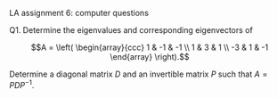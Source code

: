 LA assignment 6: computer questions

Q1. Determine the eigenvalues and corresponding eigenvectors of

$$A = 
\left(
\begin{array}{ccc}
1 & -1 & -1 \\
1 & 3 & 1 \\
-3 & 1 & -1
\end{array}
\right).$$

Determine a diagonal matrix $D$ and an invertible matrix $P$ such that $A =
PDP^{-1}$.
